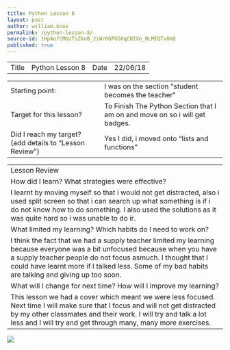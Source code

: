 ```yaml
---
title: Python Lesson 8
layout: post
author: william.knox
permalink: /python-lesson-8/
source-id: 1HpAofCMUzTsZXoB_2iWr0GPGOXqCOIXe_BLMEQTvOmQ
published: true
---
```

<table>
  <tr>
    <td>Title</td>
    <td>Python Lesson 8</td>
    <td>Date</td>
    <td>22/06/18</td>
  </tr>
</table>


<table>
  <tr>
    <td>Starting point:</td>
    <td>I was on the section "student becomes the teacher"</td>
  </tr>
  <tr>
    <td>Target for this lesson?</td>
    <td>To Finish The Python Section that I am on and move on so i will get badges.</td>
  </tr>
  <tr>
    <td>Did I reach my target? 
(add details to “Lesson Review”)</td>
    <td> Yes I did, i moved onto “lists and functions”</td>
  </tr>
</table>


<table>
  <tr>
    <td>Lesson Review</td>
  </tr>
  <tr>
    <td>How did I learn? What strategies were effective? </td>
  </tr>
  <tr>
    <td>I learnt by moving myself so that i would not get distracted, also i used split screen so that i can search up what something is if i do not know how to do something. I also used the solutions as it was quite hard so i was unable to do ir.</td>
  </tr>
  <tr>
    <td>What limited my learning? Which habits do I need to work on? </td>
  </tr>
  <tr>
    <td>I think the fact that we had a supply teacher limited my learning because everyone was a bit unfocused because when you have a supply teacher people do not focus asmuch. I thought that I could have learnt more if I talked less. Some of my bad habits are talking and giving up too soon.</td>
  </tr>
  <tr>
    <td>What will I change for next time? How will I improve my learning?</td>
  </tr>
  <tr>
    <td>This lesson we had a cover which meant we were less focused. Next time I will make sure that I focus and will not get distracted by my other classmates and their work. I will try and talk a lot less and I will try and get through many, many more exercises. </td>
  </tr>
</table>
<img src = 

